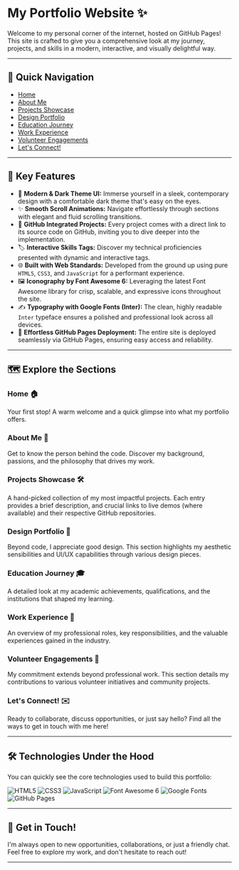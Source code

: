 # My Portfolio Website ✨

Welcome to my personal corner of the internet, hosted on GitHub Pages! This site is crafted to give you a comprehensive look at my journey, projects, and skills in a modern, interactive, and visually delightful way.

---

## 🚀 Quick Navigation

* [Home](#home)
* [About Me](#about-me)
* [Projects Showcase](#projects-showcase)
* [Design Portfolio](#design-portfolio)
* [Education Journey](#education-journey)
* [Work Experience](#work-experience)
* [Volunteer Engagements](#volunteer-engagements)
* [Let's Connect!](#lets-connect)

---

## 🌟 Key Features

* 🎨 **Modern & Dark Theme UI:** Immerse yourself in a sleek, contemporary design with a comfortable dark theme that's easy on the eyes.
* ✨ **Smooth Scroll Animations:** Navigate effortlessly through sections with elegant and fluid scrolling transitions.
* 🔗 **GitHub Integrated Projects:** Every project comes with a direct link to its source code on GitHub, inviting you to dive deeper into the implementation.
* 🏷️ **Interactive Skills Tags:** Discover my technical proficiencies presented with dynamic and interactive tags.
* 🌐 **Built with Web Standards:** Developed from the ground up using pure `HTML5`, `CSS3`, and `JavaScript` for a performant experience.
* 🖼️ **Iconography by Font Awesome 6:** Leveraging the latest Font Awesome library for crisp, scalable, and expressive icons throughout the site.
* ✍️ **Typography with Google Fonts (Inter):** The clean, highly readable `Inter` typeface ensures a polished and professional look across all devices.
* 🚀 **Effortless GitHub Pages Deployment:** The entire site is deployed seamlessly via GitHub Pages, ensuring easy access and reliability.

---

## 🗺️ Explore the Sections

### Home 🏠

Your first stop! A warm welcome and a quick glimpse into what my portfolio offers.

### About Me 👤

Get to know the person behind the code. Discover my background, passions, and the philosophy that drives my work.

### Projects Showcase 🛠️

A hand-picked collection of my most impactful projects. Each entry provides a brief description, and crucial links to live demos (where available) and their respective GitHub repositories.

### Design Portfolio 🎨

Beyond code, I appreciate good design. This section highlights my aesthetic sensibilities and UI/UX capabilities through various design pieces.

### Education Journey 🎓

A detailed look at my academic achievements, qualifications, and the institutions that shaped my learning.

### Work Experience 💼

An overview of my professional roles, key responsibilities, and the valuable experiences gained in the industry.

### Volunteer Engagements 🌱

My commitment extends beyond professional work. This section details my contributions to various volunteer initiatives and community projects.

### Let's Connect! ✉️

Ready to collaborate, discuss opportunities, or just say hello? Find all the ways to get in touch with me here!

---

## 🛠️ Technologies Under the Hood

You can quickly see the core technologies used to build this portfolio:

![HTML5](https://img.shields.io/badge/HTML5-E34F26?style=for-the-badge&logo=html5&logoColor=white)
![CSS3](https://img.shields.io/badge/CSS3-1572B6?style=for-the-badge&logo=css3&logoColor=white)
![JavaScript](https://img.shields.io/badge/JavaScript-F7DF1E?style=for-the-badge&logo=javascript&logoColor=black)
![Font Awesome 6](https://img.shields.io/badge/Font_Awesome_6-528DD7?style=for-the-badge&logo=fontawesome&logoColor=white)
![Google Fonts](https://img.shields.io/badge/Google_Fonts-4285F4?style=for-the-badge&logo=googlefonts&logoColor=white)
![GitHub Pages](https://img.shields.io/badge/GitHub_Pages-222222?style=for-the-badge&logo=github&logoColor=white)

---

## 👋 Get in Touch!

I'm always open to new opportunities, collaborations, or just a friendly chat. Feel free to explore my work, and don't hesitate to reach out!

---
